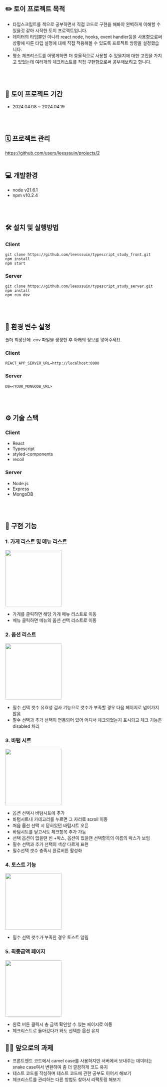 ## **✏️ 토이 프로젝트 목적**


- 타입스크립트를 책으로 공부하면서 직접 코드로 구현을 해봐야 완벽하게 이해할 수 있을것 같아 시작한 토이 프로젝트입니다.
- 데이터의 타입뿐만 아니라 react node, hooks, event handler등을 사용함으로써 상황에 따른 타입 설정에 대해 직접 적용해볼 수 있도록 프로젝트 방향을  설정했습니다.
- 평소 체크리스트를 어떻게하면 더 효율적으로 사용할 수 있을지에 대한 고민을 가지고 있었는데 여러개의 체크리스트를 직접 구현함으로써 공부해보려고 합니다.
<br>
<br>

## **📆 토이 프로젝트 기간**


- 2024.04.08 ~ 2024.04.19
<br>
<br>

## **🗓️ 프로젝트 관리**


https://github.com/users/leesssuin/projects/2
<br>
<br>


## **💻 개발환경**


- node v21.6.1
- npm v10.2.4
<br>
<br>

## **🛠️ 설치 및 실행방법**

### **Client**

```
git clone https://github.com/leesssuin/typescript_study_front.git
npm install
npm start
```

### **Server**

```
git clone https://github.com/leesssuin/typescript_study_server.git
npm install
npm run dev
```
<br>
<br>

## **🔐 환경 변수 설정**
폴더 최상단에 .env 파일을 생성한 후 아래의 정보를 넣어주세요.

### **Client**
```
REACT_APP_SERVER_URL=http://localhost:8000
```

### **Server**
```
DB=<YOUR_MONGODB_URL>
```
<br>
<br>

## **⚙️ 기술 스택**
### **Client**
- React
- Typescript
- styled-components
- recoil
### **Server**
- Node.js
- Express
- MongoDB
<br>
<br>

## **🚀 구현 기능**

### 1. 가게 리스트 및 메뉴 리스트

<img src="https://velog.velcdn.com/images/leesssuin/post/1099898c-8dd8-425a-bd60-231d9b703130/image.gif" style="width: 180px" />
<br>

- 가게를 클릭하면 해당 가게 메뉴 리스트로 이동
- 메뉴 클릭하면 메뉴의 옵션 선택 리스트로 이동

### 2. 옵션 리스트

<img src="https://velog.velcdn.com/images/leesssuin/post/ed984295-50ee-4f04-b081-5dfcf2830c85/image.gif" style="width: 180px" />
<br>

- 필수 선택 갯수 유효성 검사 기능으로 갯수가 부족할 경우 다음 페이지로 넘어가지 않음<br>
- 필수 선택과 추가 선택이 연동되어 있어 어디서 체크되었는지 표시되고 체크 기능은 disabled 처리 <br>

### 3. 바텀 시트

<img src="https://velog.velcdn.com/images/leesssuin/post/4aded344-10fc-49b1-b4d4-f38d3206a08a/image.gif" style="width: 180px" />
<br>

- 옵션 선택시 바텀시트에 추가
- 바텀시트내 카테고리를 누르면 그 자리로 scroll 이동
- 처음 옵션 선택 시 닫혀있던 바텀시트 오픈
- 바텀시트를 닫고서도 체크항목 추가 가능
- 선택 옵션이 없을땐 빈 +박스, 옵션이 있을땐 선택항목의 이름의 박스가 보임
- 필수 선택과 추가 선택의 색상 다르게 표현
- 필수선택 갯수 충족시 완료버튼 활성화

### 4. 토스트 기능

<img src="https://velog.velcdn.com/images/leesssuin/post/b86fb97a-ae4f-489a-abe5-c00b4f00812b/image.gif" style="width: 180px" />
<br>

- 필수 선택 갯수가 부족한 경우 토스트 알림

### 5. 최종금액 페이지


<img src="https://velog.velcdn.com/images/leesssuin/post/c24ec21b-02f9-4bfd-bcf3-bb3601ba341e/image.gif" style="width: 180px" />
<br>

- 완료 버튼 클릭시 총 금액 확인할 수 있는 페이지로 이동
- 체크리스트로 돌아갔다가 와도 선택한 옵션 유지

## **☝🏻 앞으로의 과제**


- 프론트엔드 코드에서 camel case를 사용하지만 서버에서 보내주는 데이터는 snake case여서 변환하여 좀 더 깔끔하게 코드 유지 
- 테스트 코드를 작성하며 테스트 코드에 관한 공부도 이어서 해보기
- 체크리스트를 관리하는 다른 방법도 찾아서 리팩토링 해보기
<br>
<br>